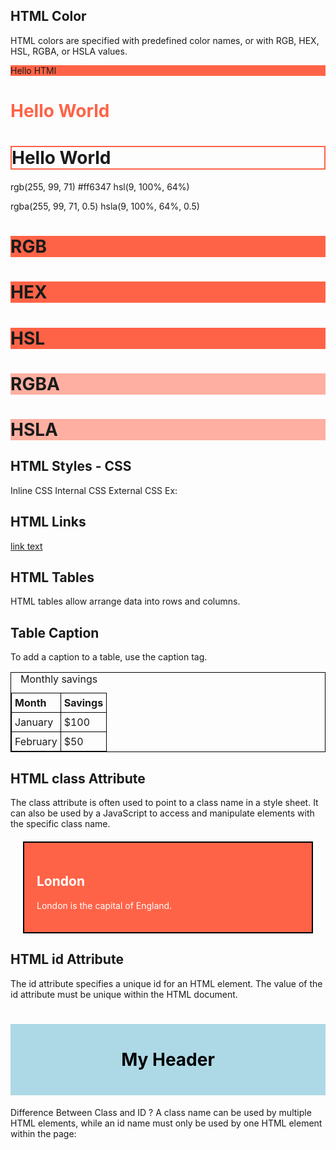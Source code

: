HTML Color
-------------
HTML colors are specified with predefined color names, or with RGB, HEX, HSL, RGBA, or HSLA values.
<p style="background-color:Tomato;">Hello HTMl</p>
<h1 style="color:Tomato;">Hello World</h1>
<h1 style="border:2px solid Tomato;">Hello World</h1>


rgb(255, 99, 71)
#ff6347
hsl(9, 100%, 64%)

rgba(255, 99, 71, 0.5)
hsla(9, 100%, 64%, 0.5)

<h1 style="background-color:rgb(255, 99, 71);">RGB</h1>
<h1 style="background-color:#ff6347;">HEX</h1>
<h1 style="background-color:hsl(9, 100%, 64%);">HSL</h1>

<h1 style="background-color:rgba(255, 99, 71, 0.5);">RGBA</h1>
<h1 style="background-color:hsla(9, 100%, 64%, 0.5);">HSLA</h1>

HTML Styles - CSS
-----------------
Inline CSS
Internal CSS
External CSS
Ex: <link rel="stylesheet" href="/html/styles.css">


HTML Links
------------
<a href="url">link text</a>



HTML Tables
-----------
HTML tables allow arrange data into rows and columns.

<!DOCTYPE html>
<html>
<head>
<style>
table, th, td {
  border: 1px solid black;
  border-collapse: collapse;
}
th, td {
  padding: 5px;
  text-align: left;
}
</style>
</head>
<body>

<h2>Table Caption</h2>
<p>To add a caption to a table, use the caption tag.</p>

<table style="width:100%">
  <caption>Monthly savings</caption>
  <tr>
    <th>Month</th>
    <th>Savings</th>
  </tr>
  <tr>
    <td>January</td>
    <td>$100</td>
  </tr>
  <tr>
    <td>February</td>
    <td>$50</td>
  </tr>
</table>

</body>
</html>




HTML class Attribute
--------------------
The class attribute is often used to point to a class name in a style sheet. It can also be used by a JavaScript to access and manipulate elements with the specific class name.

<style>
.city {
  background-color: tomato;
  color: white;
  border: 2px solid black;
  margin: 20px;
  padding: 20px;
}
</style>
</head>
<body>

<div class="city">
  <h2>London</h2>
  <p>London is the capital of England.</p>
</div>

HTML id Attribute
-----------------
The id attribute specifies a unique id for an HTML element. The value of the id attribute must be unique within the HTML document.
<!DOCTYPE html>
<html>
<head>
<style>
#myHeader {
  background-color: lightblue;
  color: black;
  padding: 40px;
  text-align: center;
}
</style>
</head>
<body>

<h1 id="myHeader">My Header</h1>

</body>
</html>

Difference Between Class and ID ?
A class name can be used by multiple HTML elements, while an id name must only be used by one HTML element within the page: